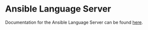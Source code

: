 # Ansible Language Server

Documentation for the Ansible Language Server can be found
[here](https://ansible.readthedocs.io/projects/vscode-ansible/).
